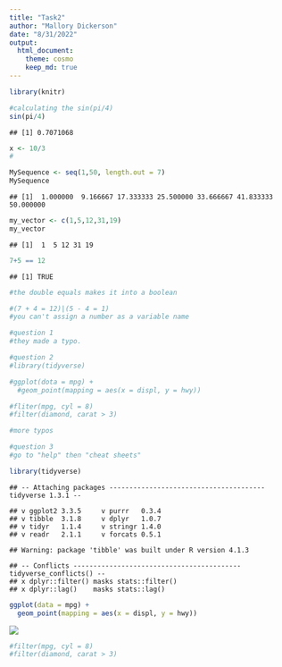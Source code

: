 ```yaml
---
title: "Task2"
author: "Mallory Dickerson"
date: "8/31/2022"
output: 
  html_document:
    theme: cosmo
    keep_md: true
---
```



```r
library(knitr)
```


```r
#calculating the sin(pi/4)
sin(pi/4)
```

```
## [1] 0.7071068
```

```r
x <- 10/3
#
```


```r
MySequence <- seq(1,50, length.out = 7)
MySequence
```

```
## [1]  1.000000  9.166667 17.333333 25.500000 33.666667 41.833333 50.000000
```

```r
my_vector <- c(1,5,12,31,19)
my_vector
```

```
## [1]  1  5 12 31 19
```

```r
7+5 == 12
```

```
## [1] TRUE
```

```r
#the double equals makes it into a boolean
```

```r
#(7 + 4 = 12)|(5 - 4 = 1)
#you can't assign a number as a variable name
```


```r
#question 1
#they made a typo.

#question 2
#library(tidyverse)

#ggplot(dota = mpg) + 
  #geom_point(mapping = aes(x = displ, y = hwy))

#fliter(mpg, cyl = 8)
#filter(diamond, carat > 3)

#more typos

#question 3
#go to "help" then "cheat sheets"
```


```r
library(tidyverse)
```

```
## -- Attaching packages --------------------------------------- tidyverse 1.3.1 --
```

```
## v ggplot2 3.3.5     v purrr   0.3.4
## v tibble  3.1.8     v dplyr   1.0.7
## v tidyr   1.1.4     v stringr 1.4.0
## v readr   2.1.1     v forcats 0.5.1
```

```
## Warning: package 'tibble' was built under R version 4.1.3
```

```
## -- Conflicts ------------------------------------------ tidyverse_conflicts() --
## x dplyr::filter() masks stats::filter()
## x dplyr::lag()    masks stats::lag()
```

```r
ggplot(data = mpg) + 
  geom_point(mapping = aes(x = displ, y = hwy))
```

![](Task2stuff_files/figure-html/unnamed-chunk-9-1.png)<!-- -->

```r
#filter(mpg, cyl = 8)
#filter(diamond, carat > 3)
```

